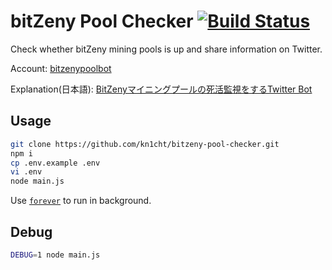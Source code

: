 # bitZeny Pool Checker [![Build Status](https://travis-ci.org/kn1cht/bitzeny-pool-checker.svg?branch=master)](https://travis-ci.org/kn1cht/bitzeny-pool-checker)
Check whether bitZeny mining pools is up and share information on Twitter.

Account: [bitzenypoolbot](https://twitter.com/bitzenypoolbot)

Explanation(日本語): [BitZenyマイニングプールの死活監視をするTwitter Bot](https://qiita.com/kn1cht/items/34eecc0d5728e350250d)

## Usage
```bash
git clone https://github.com/kn1cht/bitzeny-pool-checker.git
npm i
cp .env.example .env
vi .env
node main.js
```

Use [`forever`](https://github.com/foreverjs/forever) to run in background.

## Debug
```bash
DEBUG=1 node main.js
```

